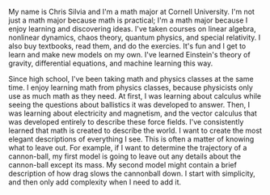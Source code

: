 My name is Chris Silvia and I'm a math major at Cornell University.
I'm not just a math major because math is practical; I'm a math major 
	because I enjoy learning and discovering ideas.
I've taken courses on linear algebra, nonlinear dynamics, chaos theory,
	quantum physics, and special relativity.
I also buy textbooks, read them, and do the exercies.
It's fun and I get to learn and make new models on my own.
I've learned Einstein's theory of gravity, differential equations,
	and machine learning this way.
	
Since high school, I've been taking math and physics classes at the same time.
I enjoy learning math from physics classes, because physicists only 
	use as much math as they need.
At first, I was learning about calculus while seeing the questions about 
	ballistics it was developed to answer.
Then, I was learning about electricity and magnetism, and the vector calculus 
	that was developed entirely to describe these force fields.
I've consistently learned that math is created to describe the world.
I want to create the most elegant descriptions of everything I see.
This is often a matter of knowing what to leave out.
For example, if I want to determine the trajectory of a cannon-ball,
	my first model is going to leave out any details about the cannon-ball
	except its mass.
My second model might contain a brief description of how drag slows the cannonball
	down.
I start with simplicity, and then only add complexity when I need to add it.


